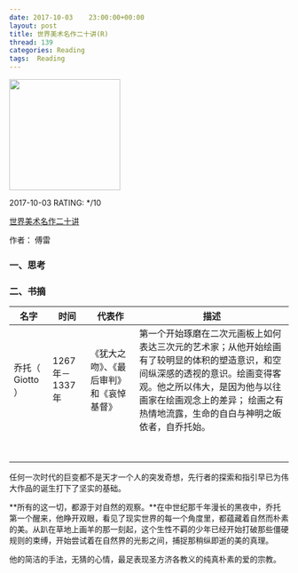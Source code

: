 ```yaml
---
date: 2017-10-03    23:00:00+00:00
layout: post
title: 世界美术名作二十讲(R)
thread: 139
categories: Reading
tags:  Reading
---
```




<img src="https://images-cn.ssl-images-amazon.com/images/I/611LsfwOBDL.jpg" width="200" />



2017-10-03 RATING:  */10



[世界美术名作二十讲](https://www.amazon.cn/%E4%B8%96%E7%95%8C%E7%BE%8E%E6%9C%AF%E5%90%8D%E4%BD%9C%E4%BA%8C%E5%8D%81%E8%AE%B2-%E5%82%85%E9%9B%B7/dp/B06XCWSSJW)



作者： 傅雷



### 一、思考



### 二、书摘

| 名字           | 时间          | 代表作                  | 描述                                       |
| ------------ | ----------- | -------------------- | ---------------------------------------- |
| 乔托（ Giotto ） | 1267年－1337年 | 《犹大之吻》、《最后审判》和《哀悼基督》 | 第一个开始琢磨在二次元画板上如何表达三次元的艺术家；从他开始绘画有了较明显的体积的塑造意识，和空间纵深感的透视的意识。绘画变得客观。他之所以伟大，是因为他与以往画家在绘画观念上的差异； 绘画之有热情地流露，生命的自白与神明之皈依者，自乔托始。 |
|              |             |                      |                                          |
|              |             |                      |                                          |
|              |             |                      |                                          |
|              |             |                      |                                          |
|              |             |                      |                                          |
|              |             |                      |                                          |
|              |             |                      |                                          |
|              |             |                      |                                          |



任何一次时代的巨变都不是天才一个人的突发奇想，先行者的探索和指引早已为伟大作品的诞生打下了坚实的基础。

**所有的这一切，都源于对自然的观察。**在中世纪那千年漫长的黑夜中，乔托第一个醒来，他睁开双眼，看见了现实世界的每一个角度里，都蕴藏着自然而朴素的美。从趴在草地上画羊的那一刻起，这个生性不羁的少年已经开始打破那些僵硬规则的束缚，开始尝试着在自然界的光影之间，捕捉那稍纵即逝的美的真理。

他的简洁的手法，无猜的心情，最足表现圣方济各教义的纯真朴素的爱的宗教。